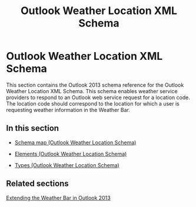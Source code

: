 ﻿---
title: Outlook Weather Location XML Schema
TOCTitle: Outlook Weather Location XML Schema
ms:assetid: 8bb17e80-3be5-228e-ddb4-fcda03b60ba6
ms:mtpsurl: https://msdn.microsoft.com/en-us/library/JJ229918(v=office.15)
ms:contentKeyID: 48480177
ms.date: 07/24/2014
mtps_version: v=office.15
---

# Outlook Weather Location XML Schema

This section contains the Outlook 2013 schema reference for the Outlook Weather Location XML Schema. This schema enables weather service providers to respond to an Outlook web service request for a location code. The location code should correspond to the location for which a user is requesting weather information in the Weather Bar.

## In this section

  - [Schema map (Outlook Weather Location Schema)](schema-map-outlook-weather-location-schema.md)

  - [Elements (Outlook Weather Location Schema)](elements-outlook-weather-location-schema.md)

  - [Types (Outlook Weather Location Schema)](types-outlook-weather-location-schema.md)

## Related sections

[Extending the Weather Bar in Outlook 2013](https://msdn.microsoft.com/en-us/library/JJ228383)

